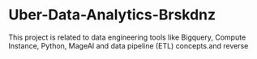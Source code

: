 # Uber-Data-Analytics-Brskdnz
This project is related to data engineering tools like Bigquery, Compute Instance, Python, MageAI and data pipeline (ETL) concepts.and reverse 
